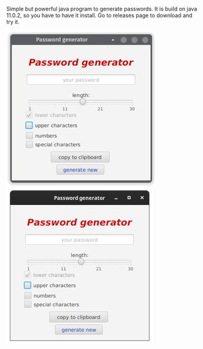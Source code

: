 Simple but powerful java program to generate passwords. It is build on java 11.0.2, so you have to have it install.
Go to releases page to download and try it. 

![kde](./screenshots/kde.png?raw=true)
![gnome](./screenshots/gnome.png?raw=true)